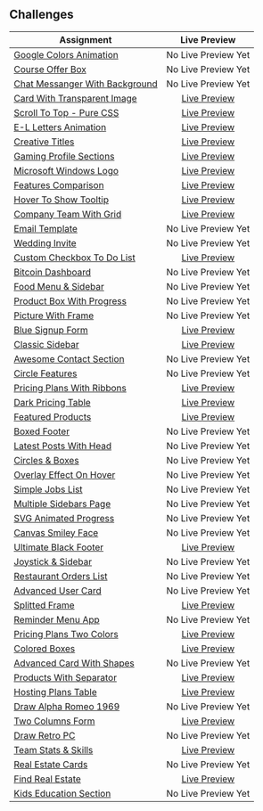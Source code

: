 ## Challenges

|  Assignment |  Live Preview |
|---|:-:|
| [Google Colors Animation](https://elzero.org/frontend-google-colors-animation/) | No Live Preview Yet |
| [Course Offer Box](https://elzero.org/frontend-course-offer-box/) | No Live Preview Yet |
| [Chat Messanger With Background](https://elzero.org/frontend-chat-messenger-with-background/) | No Live Preview Yet |
| [Card With Transparent Image](https://elzero.org/frontend-card-with-transparent-img/) | [Live Preview](https://philopaterhany.github.io/Frontend-Challenges/Card%20With%20Transparent%20Image/index.html) |
| [Scroll To Top - Pure CSS](https://elzero.org/frontend-scroll-to-top-pure-css/) | [Live Preview](https://philopaterhany.github.io/Frontend-Challenges/Scroll%20To%20Top%20-%20Pure%20CSS/index.html) |
| [E-L Letters Animation](https://elzero.org/frontend-el-letters-animations/) | [Live Preview](https://philopaterhany.github.io/Frontend-Challenges/E-L%20Animation/index.html) |
| [Creative Titles](https://elzero.org/frontend-creative-titles/) | [Live Preview](https://philopaterhany.github.io/Frontend-Challenges/Creative%20Titles/index.html) |
| [Gaming Profile Sections](https://elzero.org/frontend-gaming-profile-sections/) | [Live Preview](https://philopaterhany.github.io/Frontend-Challenges/Gaming%20Profile%20Sections/index.html) |
| [Microsoft Windows Logo](https://elzero.org/frontend-microsoft-windows-logo/) | [Live Preview](https://philopaterhany.github.io/Frontend-Challenges/Microsoft%20Windows%20Logo/index.html) |
| [Features Comparison](https://elzero.org/frontend-features-comparison/) | [Live Preview](https://philopaterhany.github.io/Frontend-Challenges/Features%20Comparison/index.html) |
| [Hover To Show Tooltip](https://elzero.org/frontend-hover-to-show-tooltip/) | [Live Preview](https://philopaterhany.github.io/Frontend-Challenges/Hover%20To%20Show%20Tooltip/index.html) |
| [Company Team With Grid](https://elzero.org/company-team-with-grid/) | [Live Preview](https://philopaterhany.github.io/Frontend-Challenges/Company%20Team%20With%20Grid/index.html) |
| [Email Template](https://elzero.org/frontend-orange-responsive-email-template/) | No Live Preview Yet |
| [Wedding Invite](https://elzero.org/frontend-wedding-invite/) | No Live Preview Yet |
| [Custom Checkbox To Do List](https://elzero.org/frontend-custom-checkbox-todo-list/) | [Live Preview](https://philopaterhany.github.io/Frontend-Challenges/Custom%20Checkbox%20To%20Do%20List/index.html) |
| [Bitcoin Dashboard](https://elzero.org/frontend-bitcoin-dashboard/) | No Live Preview Yet |
| [Food Menu & Sidebar](https://elzero.org/frontend-food-menu-and-sidebar/) | No Live Preview Yet |
| [Product Box With Progress](https://elzero.org/frontend-product-box-with-progress/) | No Live Preview Yet |
| [Picture With Frame](https://elzero.org/frontend-picture-with-frame/) | No Live Preview Yet |
| [Blue Signup Form](https://elzero.org/frontend-blue-signup-form/) | [Live Preview](https://philopaterhany.github.io/Frontend-Challenges/Blue%20Signup%20Form/index.html) |
| [Classic Sidebar](https://elzero.org/frontend-classic-sidebar/) | [Live Preview](https://philopaterhany.github.io/Frontend-Challenges/Classic%20Sidebar/index.html) |
| [Awesome Contact Section](https://elzero.org/frontend-awesome-contact-section/) | No Live Preview Yet |
| [Circle Features](https://elzero.org/frontend-circle-features/) | No Live Preview Yet |
| [Pricing Plans With Ribbons](https://elzero.org/frontend-pricing-plans-with-ribbons/) | [Live Preview](https://philopaterhany.github.io/Frontend-Challenges/Pricing%20Plans%20With%20Ribbons/index.html) |
| [Dark Pricing Table](https://elzero.org/frontend-dark-pricing-table/) | [Live Preview](https://philopaterhany.github.io/Frontend-Challenges/Dark%20Pricing%20Table/index.html) |
| [Featured Products](https://elzero.org/frontend-featured-products/) | [Live Preview](https://philopaterhany.github.io/Frontend-Challenges/Featured%20Products/index.html) |
| [Boxed Footer](https://elzero.org/frontend-boxed-footer/) | No Live Preview Yet |
| [Latest Posts With Head](https://elzero.org/frontend-latest-posts-with-head/) | No Live Preview Yet |
| [Circles & Boxes](https://elzero.org/frontend-circles-and-boxes/) | No Live Preview Yet |
| [Overlay Effect On Hover](https://elzero.org/frontend-overlay-effects-on-hover/) | No Live Preview Yet |
| [Simple Jobs List](https://elzero.org/frontend-simple-jobs-list/) | No Live Preview Yet |
| [Multiple Sidebars Page](https://elzero.org/frontend-multiple-sidebars-page/) | No Live Preview Yet |
| [SVG Animated Progress](https://elzero.org/frontend-svg-circle-animated-progress/) | No Live Preview Yet |
| [Canvas Smiley Face](https://elzero.org/frontend-smiley-face-with-canvas/) | No Live Preview Yet |
| [Ultimate Black Footer](https://elzero.org/frontend-ultimate-black-footer/) | [Live Preview](https://philopaterhany.github.io/Frontend-Challenges/Ultimate%20Black%20Footer/index.html) |
| [Joystick & Sidebar](https://elzero.org/frontend-joystick-and-sidebar/) | No Live Preview Yet |
| [Restaurant Orders List](https://elzero.org/frontend-restaurant-orders-list/) | No Live Preview Yet |
| [Advanced User Card](https://elzero.org/frontend-advanced-user-card/) | No Live Preview Yet |
| [Splitted Frame](https://elzero.org/frontend-splitted-frame/) | [Live Preview](https://philopaterhany.github.io/Frontend-Challenges/Splitted%20Frame/index.html) |
| [Reminder Menu App](https://elzero.org/frontend-reminder-menu-app/) | No Live Preview Yet |
| [Pricing Plans Two Colors](https://elzero.org/frontend-pricing-plans-two-colors/) | [Live Preview](https://philopaterhany.github.io/Frontend-Challenges/Pricing%20Plans%20Two%20Colors/index.html) |
| [Colored Boxes](https://elzero.org/frontend-colored-boxes/) | [Live Preview](https://philopaterhany.github.io/Frontend-Challenges/Colored%20Boxes/index.html) |
| [Advanced Card With Shapes](https://elzero.org/frontend-advanced-card-with-shapes/) | No Live Preview Yet |
| [Products With Separator](https://elzero.org/frontend-products-with-separator/) | [Live Preview](https://philopaterhany.github.io/Frontend-Challenges/Products%20With%20Separator/index.html) |
| [Hosting Plans Table](https://elzero.org/frontend-hosting-plans-table/) | [Live Preview](https://philopaterhany.github.io/Frontend-Challenges/Hosting%20Plans%20Table/index.html) |
| [Draw Alpha Romeo 1969](https://elzero.org/frontend-alpha-romeo-1969-car/) | No Live Preview Yet |
| [Two Columns Form](https://elzero.org/frontend-two-columns-form/) | [Live Preview](https://philopaterhany.github.io/Frontend-Challenges/Two%20Columns%20Form/index.html) |
| [Draw Retro PC](https://elzero.org/frontend-draw-retro-pc/) | No Live Preview Yet |
| [Team Stats & Skills](https://elzero.org/frontend-team-skills-and-stats-design/) | [Live Preview](https://philopaterhany.github.io/Frontend-Challenges/Team%20Stats%20%26%20Skills/index.html) |
| [Real Estate Cards](https://elzero.org/frontend-real-estate-cards/) | No Live Preview Yet |
| [Find Real Estate](https://elzero.org/frontend-find-real-estate/) | [Live Preview](https://philopaterhany.github.io/Frontend-Challenges/Find%20Your%20Real%20Estate/index.html) |
| [Kids Education Section](https://elzero.org/frontend-kids-education-section/) | No Live Preview Yet |
